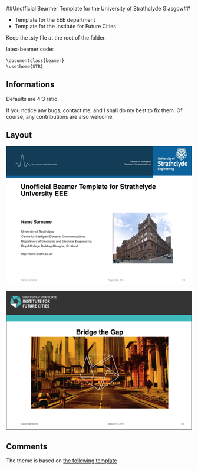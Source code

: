##Unofficial Bearmer Template for the University of Strathclyde Glasgow##

- Template for the EEE department 
- Template for the Institute for Future Cities

Keep the .sty file at the root of the folder. 

latex-beamer code:

    \documentclass{beamer}
    \usetheme{STR}

## Informations ##

Defaults are 4:3 ratio.

If you notice any bugs, contact me, and I shall do my best to fix them. Of course, any contributions are also welcome.

## Layout ##

![Template Image]( https://raw.githubusercontent.com/Noktec/Strachlyde-EEE-Beamer-Template/master/template.png "TemplateEEE")


![Template Image]( https://raw.githubusercontent.com/Noktec/Strachlyde-EEE-Beamer-Template/master/IFC/IFC_Template.png "TemplateIFC")



## Comments ##
The theme is based on [the following template](https://github.com/satta/zbh-beamer-theme)
